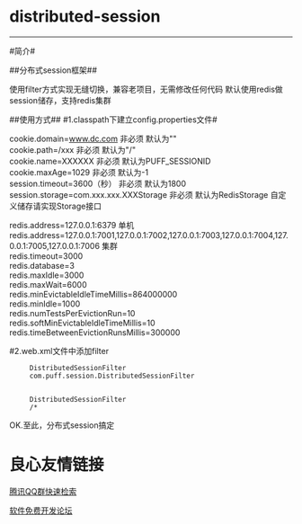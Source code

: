distributed-session
======================
-------------

#简介#

##分布式session框架##


使用filter方式实现无缝切换，兼容老项目，无需修改任何代码
默认使用redis做session储存，支持redis集群



##使用方式##
#1.classpath下建立config.properties文件#

cookie.domain=www.dc.com   非必须 默认为""  
cookie.path=/xxx  非必须  默认为"/"  
cookie.name=XXXXXX  非必须 默认为PUFF_SESSIONID  
cookie.maxAge=1029  非必须 默认为-1  
session.timeout=3600（秒） 非必须 默认为1800  
session.storage=com.xxx.xxx.XXXStorage 非必须  默认为RedisStorage  自定义储存请实现Storage接口

redis.address=127.0.0.1:6379  单机  
redis.address=127.0.0.1:7001,127.0.0.1:7002,127.0.0.1:7003,127.0.0.1:7004,127.0.0.1:7005,127.0.0.1:7006  集群  
redis.timeout=3000  
redis.database=3    
redis.maxIdle=3000  
redis.maxWait=6000  
redis.minEvictableIdleTimeMillis=864000000  
redis.minIdle=1000  
redis.numTestsPerEvictionRun=10  
redis.softMinEvictableIdleTimeMillis=10  
redis.timeBetweenEvictionRunsMillis=300000  
 
#2.web.xml文件中添加filter
	
	 
		 DistributedSessionFilter 
		 com.puff.session.DistributedSessionFilter 
	 
	 
		 DistributedSessionFilter 
		 /* 
	 

OK.至此，分布式session搞定


 # 良心友情链接

[腾讯QQ群快速检索](http://u.720life.cn/s/8cf73f7c)

[软件免费开发论坛](http://u.720life.cn/s/bbb01dc0)
